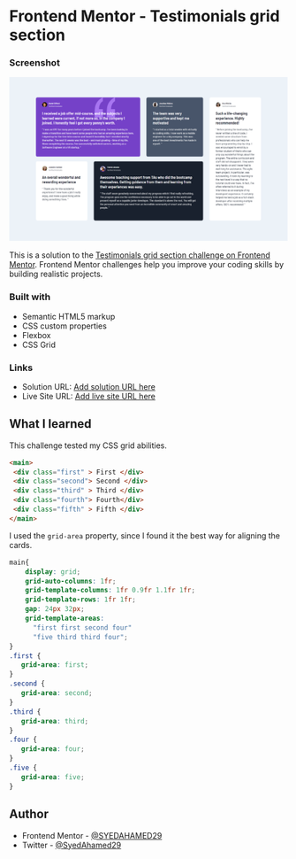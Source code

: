 # Frontend Mentor - Testimonials grid section

### Screenshot

![Testimonial Grid section](./screenshot.png)

This is a solution to the [Testimonials grid section challenge on Frontend Mentor](https://www.frontendmentor.io/challenges/testimonials-grid-section-Nnw6J7Un7). Frontend Mentor challenges help you improve your coding skills by building realistic projects.

### Built with

-  Semantic HTML5 markup
-  CSS custom properties
-  Flexbox
-  CSS Grid

### Links

-  Solution URL: [Add solution URL here](https://your-solution-url.com)
-  Live Site URL: [Add live site URL here](https://your-live-site-url.com)

## What I learned

This challenge tested my CSS grid abilities.

```HTML
<main>
 <div class="first" > First </div>
 <div class="second"> Second </div>
 <div class="third" > Third </div>
 <div class="fourth"> Fourth</div>
 <div class="fifth" > Fifth </div>
</main>
```

I used the `grid-area` property, since I found it the best way for aligning the cards.

```CSS
main{
    display: grid;
    grid-auto-columns: 1fr;
    grid-template-columns: 1fr 0.9fr 1.1fr 1fr;
    grid-template-rows: 1fr 1fr;
    gap: 24px 32px;
    grid-template-areas:
      "first first second four"
      "five third third four";
}
.first {
   grid-area: first;
}
.second {
   grid-area: second;
}
.third {
   grid-area: third;
}
.four {
   grid-area: four;
}
.five {
   grid-area: five;
}
```

## Author

-  Frontend Mentor - [@SYEDAHAMED29](https://www.frontendmentor.io/profile/SYEDAHAMED29)
-  Twitter - [@SyedAhamed29](https://www.twitter.com/SyedAhamed29)
